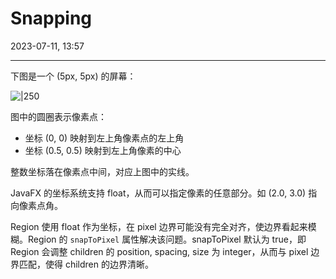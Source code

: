 # Snapping

2023-07-11, 13:57
****

下图是一个 (5px, 5px) 的屏幕：

![|250](Pasted%20image%2020230711134919.png)

图中的圆圈表示像素点：

- 坐标 (0, 0) 映射到左上角像素点的左上角
- 坐标 (0.5, 0.5) 映射到左上角像素的中心

整数坐标落在像素点中间，对应上图中的实线。

JavaFX 的坐标系统支持 float，从而可以指定像素的任意部分。如 (2.0, 3.0) 指向像素点角。

Region 使用 float 作为坐标，在 pixel 边界可能没有完全对齐，使边界看起来模糊。Region 的 `snapToPixel` 属性解决该问题。snapToPixel 默认为 true，即 Region 会调整 children 的 position, spacing, size 为 integer，从而与 pixel 边界匹配，使得 children 的边界清晰。

